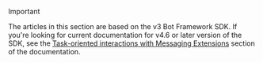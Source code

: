 > [!Important]
> The articles in this section are based on the v3 Bot Framework SDK. If you're looking for current documentation for v4.6 or later version of the SDK, see the [Task-oriented interactions with Messaging Extensions](~/messaging-extensions/what-are-messaging-extensions.md) section of the documentation.

